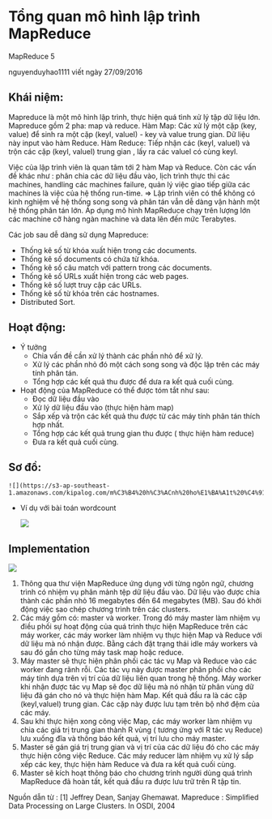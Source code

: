 # Tổng quan mô hình lập trình MapReduce
MapReduce 5

nguyenduyhao1111 viết ngày 27/09/2016

## Khái niệm:
Mapreduce là một mô hình lập trình, thực hiện quá tình xử lý tập dữ liệu lớn. Mapreduce gồm 2 pha: map và reduce.
Hàm Map: Các xử lý một cặp (key, value) để sinh ra một cặp (keyI, valueI) - key và value trung gian. Dữ liệu này input vào hàm Reduce.
Hàm Reduce: Tiếp nhận các (keyI, valueI) và trộn các cặp (keyI, valueI) trung gian , lấy ra các valueI có cùng keyI.

Việc của lập trình viên là quan tâm tới 2 hàm Map và Reduce. Còn các vấn đề khác như : phân chia các dữ liệu đầu vào, lịch trình thực thi các machines, handling các machines failure, quản lý việc giao tiếp giữa các machines là việc của hệ thống run-time.
=> Lập trình viên có thể không có kinh nghiệm về hệ thống song song và phân tán vẫn dễ dàng vận hành một hệ thống phân tán lớn.
Áp dụng mô hình MapReduce chạy trên lượng lớn các machine cỡ hàng ngàn machine và data lên đến mức Terabytes.

Các job sau dễ dàng sử dụng Mapreduce:

* Thống kê số từ khóa xuất hiện trong các documents.
* Thống kê số documents có chứa từ khóa.
* Thống kê số câu match với pattern trong các documents.
* Thống kê số URLs xuất hiện trong các web pages.
* Thống kê số lượt truy cập các URLs.
* Thống kê số từ khóa trên các hostnames.
* Distributed Sort.

## Hoạt động:

* Ý tưởng
    * Chia vấn đề cần xử lý thành các phần nhỏ để xử lý.
    * Xử lý các phần nhỏ đó một cách song song và độc lập trên các máy tính phân tán.
    * Tổng hợp các kết quả thu được để dưa ra kết quả cuối cùng.
* Hoạt động của MapReduce có thể được tóm tắt như sau:
    * Đọc dữ liệu đầu vào
    * Xử lý dữ liệu đầu vào (thực hiện hàm map)
    * Sắp xếp và trộn các kết quả thu được từ các máy tính phân tán thích hợp nhất.
    * Tổng hợp các kết quả trung gian thu được ( thực hiện hàm reduce)
    * Đưa ra kết quả cuối cùng.
## Sơ đồ:

    ![](https://s3-ap-southeast-1.amazonaws.com/kipalog.com/m%C3%B4%20h%C3%ACnh%20ho%E1%BA%A1t%20%C4%91%E1%BB%99ng.png)

* Ví dụ với bài toán wordcount

    ![](https://s3-ap-southeast-1.amazonaws.com/kipalog.com/wordcount.png)

## Implementation

![](https://s3-ap-southeast-1.amazonaws.com/kipalog.com/ExecuteOverview.png)

1. Thông qua thư viện MapReduce ứng dụng với từng ngôn ngữ, chương trình có nhiệm vụ phân mảnh tệp dữ liệu đầu vào. Dữ liệu vào được chia thành các phần nhỏ 16 megabytes đến 64 megabytes (MB). Sau đó khởi động việc sao chép chương trình trên các clusters.
1. Các máy gồm có: master và worker. Trong đó máy master làm nhiệm vụ điều phối sự hoạt động của quá trình thực hiện MapReduce trên các máy worker, các máy worker làm nhiệm vụ thực hiện Map và Reduce với dữ liệu mà nó nhận được. Bằng cách đặt trạng thái idle máy workers và sau đó gắn cho từng máy task map hoặc reduce.
1. Máy master sẽ thực hiện phân phối các tác vụ Map và Reduce vào các worker đang rãnh rỗi. Các tác vụ này được master phân phối cho các máy tính dựa trên vị trí của dữ liệu liên quan trong hệ thống. Máy worker khi nhận được tác vụ Map sẽ đọc dữ liệu mà nó nhận từ phân vùng dữ liệu đã gán cho nó và thực hiện hàm Map. Kết quả đầu ra là các cặp (keyI,valueI) trung gian. Các cặp này được lưu tạm trên bộ nhớ đệm của các máy.
1. Sau khi thực hiện xong công việc Map, các máy worker làm nhiệm vụ chia các giá trị trung gian thành R vùng ( tương ứng với R tác vụ Reduce) lưu xuống đĩa và thông báo kết quả, vị trí lưu cho máy master.
1. Master sẽ gán giá trị trung gian và vị trí của các dữ liệu đó cho các máy thực hiện công việc Reduce. Các máy reducer làm nhiệm vụ xử lý sắp xếp các key, thực hiện hàm Reduce và đưa ra kết quả cuối cùng.
1. Master sẽ kích hoạt thông báo cho chương trình người dùng quá trình MapReduce đã hoàn tất, kết quả đầu ra được lưu trữ trên R tập tin.

Nguồn dẫn từ :
[1] Jeffrey Dean, Sanjay Ghemawat. Mapreduce : Simplified Data Processing on Large Clusters. In OSDI, 2004
